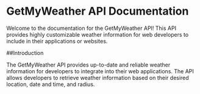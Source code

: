# GetMyWeather API Documentation

Welcome to the documentation for the GetMyWeather API! This API provides highly customizable weather information for web developers to include in their applications or websites. 


##Introduction

The GetMyWeather API provides up-to-date and reliable weather information for developers to integrate into their web applications. The API allows developers to retrieve weather information based on their desired location, date and time, and radius.
